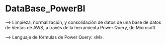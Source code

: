 # DataBase_PowerBI

--> Limpieza, normalización, y consolidación de datos de una base de datos de Ventas de AWS, a través de la herramienta Power Query, de Microsoft.

--> Lenguaje de fórmulas de Power Query: «M».
